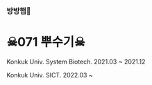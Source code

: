 ### 방방햄🐹
# ☠071 뿌수기☠

Konkuk Univ. System Biotech. 2021.03 ~ 2021.12

Konkuk Univ. SICT. 2022.03 ~

<!--
**j30ngwoo/j30ngwoo** is a ✨ _special_ ✨ repository because its `README.md` (this file) appears on your GitHub profile.

Here are some ideas to get you started:

- 🔭 I’m currently working on ...
- 🌱 I’m currently learning ...
- 👯 I’m looking to collaborate on ...
- 🤔 I’m looking for help with ...
- 💬 Ask me about ...
- 📫 How to reach me: ...
- 😄 Pronouns: ...
- ⚡ Fun fact: ...
-->
